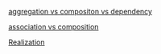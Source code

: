 [aggregation vs compositon vs dependency](https://stackoverflow.com/questions/1644273/what-is-the-difference-between-aggregation-composition-and-dependency)

[association vs composition](https://stackoverflow.com/questions/6086718/uml-association-vs-composition-and-detail-level)

[Realization](https://www.uml-diagrams.org/realization.html)
